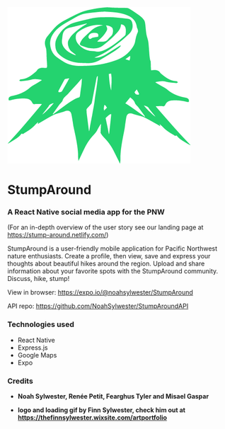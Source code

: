 ![logo](./assets/images/stump.png)

# StumpAround
### A React Native social media app for the PNW

(For an in-depth overview of the user story see our landing page at https://stump-around.netlify.com/)

StumpAround is a user-friendly mobile application for Pacific Northwest nature enthusiasts.  Create a profile, then view, save and express your thoughts about beautiful hikes around the region. Upload and share information about your favorite spots with the StumpAround community. Discuss, hike, stump!

View in browser: https://expo.io/@noahsylwester/StumpAround

API repo: https://github.com/NoahSylwester/StumpAroundAPI

### Technologies used

- React Native
- Express.js
- Google Maps
- Expo

### Credits

- **Noah Sylwester, Renée Petit, Fearghus Tyler and Misael Gaspar**

- **logo and loading gif by Finn Sylwester, check him out at https://thefinnsylwester.wixsite.com/artportfolio**
